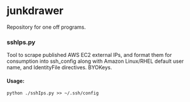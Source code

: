 junkdrawer
==========
Repository for one off programs.

### sshIps.py
Tool to scrape published AWS EC2 external IPs, and format them for consumption into ssh_config along with Amazon Linux/RHEL default user name, and IdentityFile directives. BYOKeys.

#### Usage:
`python ./sshIps.py >> ~/.ssh/config`
